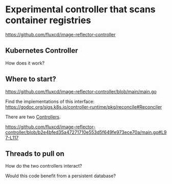 # Experimental controller that scans container registries

https://github.com/fluxcd/image-reflector-controller

## Kubernetes Controller

How does it work?

## Where to start?

https://github.com/fluxcd/image-reflector-controller/blob/main/main.go

Find the implementations of this interface: https://godoc.org/sigs.k8s.io/controller-runtime/pkg/reconcile#Reconciler

There are two [Controllers](https://kubernetes.io/docs/concepts/architecture/controller/).

https://github.com/fluxcd/image-reflector-controller/blob/b2e4bfed35a47271710e553d5f649fe973ece70a/main.go#L97-L117

## Threads to pull on

How do the two controllers interact?

Would this code benefit from a persistent database?
